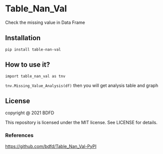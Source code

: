 <!--
 * @Author: BDFD
 * @Date: 2021-10-27 18:39:19
 * @LastEditTime: 2021-10-28 10:33:54
 * @LastEditors: Please set LastEditors
 * @Description: In User Settings Edit
 * @FilePath: \6.0-PyPI_Table_Nan_Val\README.md
-->

# Table_Nan_Val

Check the missing value in Data Frame

## Installation

`pip install table-nan-val`

## How to use it?

`import table_nan_val as tnv`

`tnv.Missing_Value_Analysis(df)`
then you will get analysis table and graph

## License

copyright @ 2021 BDFD

This repository is licensed under the MIT license. See LICENSE for details.

### References

https://github.com/bdfd/Table_Nan_Val-PyPI
